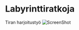 Labyrinttiratkoja
=================
Tiran harjoitustyö
![ScreenShot](http://i.imgur.com/UFDvgbm.png)

